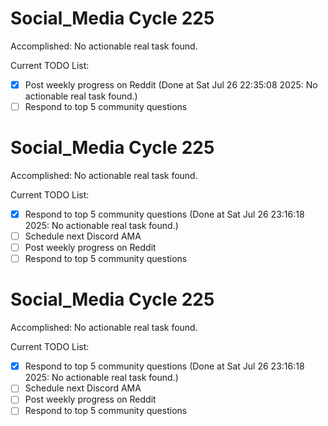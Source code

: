 # Social_Media Cycle 225

Accomplished: No actionable real task found.

Current TODO List:

- [x] Post weekly progress on Reddit  (Done at Sat Jul 26 22:35:08 2025: No actionable real task found.)
- [ ] Respond to top 5 community questions

# Social_Media Cycle 225

Accomplished: No actionable real task found.

Current TODO List:

- [x] Respond to top 5 community questions  (Done at Sat Jul 26 23:16:18 2025: No actionable real task found.)
- [ ] Schedule next Discord AMA
- [ ] Post weekly progress on Reddit
- [ ] Respond to top 5 community questions

# Social_Media Cycle 225

Accomplished: No actionable real task found.

Current TODO List:

- [x] Respond to top 5 community questions  (Done at Sat Jul 26 23:16:18 2025: No actionable real task found.)
- [ ] Schedule next Discord AMA
- [ ] Post weekly progress on Reddit
- [ ] Respond to top 5 community questions